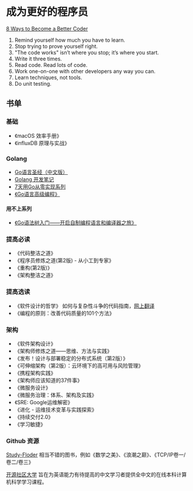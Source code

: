 # 成为更好的程序员

[8 Ways to Become a Better Coder](https://blog.newrelic.com/engineering/8-ways-become-a-better-coder/)

1. Remind yourself how much you have to learn.
2. Stop trying to prove yourself right.
3. "The code works" isn’t where you stop; it’s where you start.
4. Write it three times.
5. Read code. Read lots of code.
6. Work one-on-one with other developers any way you can.
7. Learn techniques, not tools.
8. Do unit testing.

## 书单

### 基础

* 《macOS 效率手册》
* 《influxDB 原理与实战》

### Golang

* [Go语言圣经（中文版）](https://books.studygolang.com/gopl-zh/)
* [Golang 开发笔记](https://github.com/guyan0319/golang_development_notes/blob/master/zh/preface.md)
* [7天用Go从零实现系列](https://github.com/geektutu/7days-golang)
* [《Go语言高级编程》](https://github.com/chai2010/advanced-go-programming-book)

#### 用不上系列

* [《Go语法树入门——开启自制编程语言和编译器之旅》](https://github.com/chai2010/go-ast-book)

### 提高必读

* 《代码整洁之道》
* 《程序员修炼之道(第2版) - 从小工到专家》
* 《重构(第2版)》
* 《架构整洁之道》

### 提高选读

* 《软件设计的哲学》 如何与复杂性斗争的代码指南，[网上翻译](http://gdut_yy.gitee.io/doc-aposd/)
* 《编程的原则：改善代码质量的101个方法》

### 架构

* 《软件架构设计》
* 《架构师修炼之道——思维、方法与实践》
* 《发布！设计与部署稳定的分布式系统（第2版）》
* 《可伸缩架构（第2版）：云环境下的高可用与风险管理》
* 《携程架构实践》
* 《架构师应该知道的37件事》
* 《微服务设计》
* 《微服务治理：体系、架构及实践》
* 《SRE: Google运维解密》
* 《进化 - 运维技术变革与实践探索》
* 《持续交付2.0》
* 《学习敏捷》

### Github 资源

[Study-Floder](https://github.com/gdut-yy/Study-Floder) 相当不错的图书，例如《数学之美》、《浪潮之巅》、《TCP/IP卷一/卷二/卷三》

[开源社区大学](https://github.com/ossu/computer-science-cn) 旨在为英语能力有待提高的中文学习者提供全中文的在线本科计算机科学学习课程。


